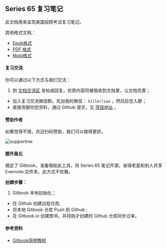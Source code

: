 ## Series 65 复习笔记

此文档用来呈现美国投顾考试复习笔记。

其他格式文档：  

- [Epub格式](https://www.gitbook.com/download/mobi/book/hillerliao/series65-notes)
- [PDF 格式](https://www.gitbook.com/download/pdf/book/hillerliao/series65-notes)
- [Mobi格式](https://www.gitbook.com/download/mobi/book/hillerliao/series65-notes)  

#### 复习交流

你可以通过以下方式与我们交流：

1. 到 [文档交流区](https://www.gitbook.com/book/hillerliao/series65-notes/discussions) 发帖或回复。优质内容将被吸收到文档里，让文档完善；  
- 加入复习交流微信群。先加我的微信： ` hillerliao ` ，然后拉您入群；
- 直接贡献你您资料，通过 Github 提交，见 [项目地址](https://github.com/hillerliao/series65_notes) 。

#### 赞助作者

如果觉得不错，欢迎扫码赞助，我们可以做得更好。

![supportme](https://xqimg.imedao.com/15b69a8643625143feec8380.png!custom.jpg)

#### 题外备忘

搞定了 Gitbook，准备借助此工具，将 Series 65 笔记开源，省得老是和别人共享 Evernote 文件夹，此方式不优雅。  

**创建步骤：**   
1. Gitbook 本地初始化；
- 在 Github 创建远程仓库;
- 将本地 Gitbook 仓库 Push 到 Github ;
- 在 Gitbook.io 创建图书，并将刚才创建的 Github 仓库同步过来。

#### 参考资料  
* [Gitbook简明教程](http://www.chengweiyang.cn/gitbook/basic-usage/README.html)  
